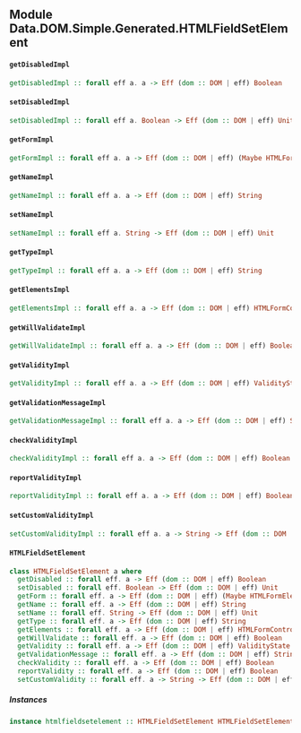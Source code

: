 ## Module Data.DOM.Simple.Generated.HTMLFieldSetElement

#### `getDisabledImpl`

``` purescript
getDisabledImpl :: forall eff a. a -> Eff (dom :: DOM | eff) Boolean
```

#### `setDisabledImpl`

``` purescript
setDisabledImpl :: forall eff a. Boolean -> Eff (dom :: DOM | eff) Unit
```

#### `getFormImpl`

``` purescript
getFormImpl :: forall eff a. a -> Eff (dom :: DOM | eff) (Maybe HTMLFormElement)
```

#### `getNameImpl`

``` purescript
getNameImpl :: forall eff a. a -> Eff (dom :: DOM | eff) String
```

#### `setNameImpl`

``` purescript
setNameImpl :: forall eff a. String -> Eff (dom :: DOM | eff) Unit
```

#### `getTypeImpl`

``` purescript
getTypeImpl :: forall eff a. a -> Eff (dom :: DOM | eff) String
```

#### `getElementsImpl`

``` purescript
getElementsImpl :: forall eff a. a -> Eff (dom :: DOM | eff) HTMLFormControlsCollection
```

#### `getWillValidateImpl`

``` purescript
getWillValidateImpl :: forall eff a. a -> Eff (dom :: DOM | eff) Boolean
```

#### `getValidityImpl`

``` purescript
getValidityImpl :: forall eff a. a -> Eff (dom :: DOM | eff) ValidityState
```

#### `getValidationMessageImpl`

``` purescript
getValidationMessageImpl :: forall eff a. a -> Eff (dom :: DOM | eff) String
```

#### `checkValidityImpl`

``` purescript
checkValidityImpl :: forall eff a. a -> Eff (dom :: DOM | eff) Boolean
```

#### `reportValidityImpl`

``` purescript
reportValidityImpl :: forall eff a. a -> Eff (dom :: DOM | eff) Boolean
```

#### `setCustomValidityImpl`

``` purescript
setCustomValidityImpl :: forall eff a. a -> String -> Eff (dom :: DOM | eff) Unit
```

#### `HTMLFieldSetElement`

``` purescript
class HTMLFieldSetElement a where
  getDisabled :: forall eff. a -> Eff (dom :: DOM | eff) Boolean
  setDisabled :: forall eff. Boolean -> Eff (dom :: DOM | eff) Unit
  getForm :: forall eff. a -> Eff (dom :: DOM | eff) (Maybe HTMLFormElement)
  getName :: forall eff. a -> Eff (dom :: DOM | eff) String
  setName :: forall eff. String -> Eff (dom :: DOM | eff) Unit
  getType :: forall eff. a -> Eff (dom :: DOM | eff) String
  getElements :: forall eff. a -> Eff (dom :: DOM | eff) HTMLFormControlsCollection
  getWillValidate :: forall eff. a -> Eff (dom :: DOM | eff) Boolean
  getValidity :: forall eff. a -> Eff (dom :: DOM | eff) ValidityState
  getValidationMessage :: forall eff. a -> Eff (dom :: DOM | eff) String
  checkValidity :: forall eff. a -> Eff (dom :: DOM | eff) Boolean
  reportValidity :: forall eff. a -> Eff (dom :: DOM | eff) Boolean
  setCustomValidity :: forall eff. a -> String -> Eff (dom :: DOM | eff) Unit
```

##### Instances
``` purescript
instance htmlfieldsetelement :: HTMLFieldSetElement HTMLFieldSetElement
```


